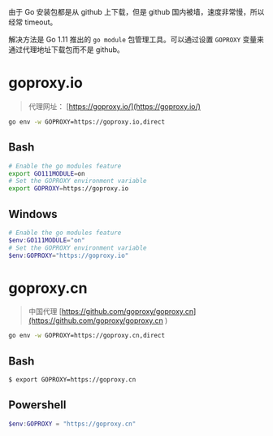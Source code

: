 由于 Go 安装包都是从 github 上下载，但是 github 国内被墙，速度非常慢，所以经常 timeout。

解决方法是 Go 1.11 推出的 `go module` 包管理工具。可以通过设置 `GOPROXY` 变量来通过代理地址下载包而不是 github。 

# goproxy.io

> 代理网址： [https://goproxy.io/](https://goproxy.io/)

```bash
go env -w GOPROXY=https://goproxy.io,direct
```

## Bash

```bash
# Enable the go modules feature
export GO111MODULE=on
# Set the GOPROXY environment variable
export GOPROXY=https://goproxy.io
```

## Windows

```powershell
# Enable the go modules feature
$env:GO111MODULE="on"
# Set the GOPROXY environment variable
$env:GOPROXY="https://goproxy.io"
```

# goproxy.cn

> 中国代理 [https://github.com/goproxy/goproxy.cn](https://github.com/goproxy/goproxy.cn
)

```bash
go env -w GOPROXY=https://goproxy.cn,direct
```

## Bash

```bash
$ export GOPROXY=https://goproxy.cn
```

## Powershell

```powershell
$env:GOPROXY = "https://goproxy.cn"
```